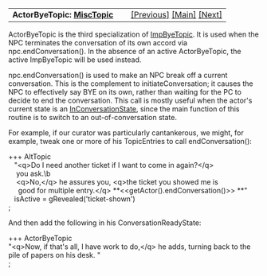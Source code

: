 <table width="100%" data-border="0" data-cellspacing="0"
data-cellpadding="3" data-bgcolor="#C0C0C0">
<colgroup>
<col style="width: 50%" />
<col style="width: 50%" />
</colgroup>
<tbody>
<tr>
<td style="text-align: left;"><strong>ActorByeTopic: <a
href="misctopic.htm">MiscTopic</a><br />
</strong></td>
<td style="text-align: right;"><a
href="boredbyetopic.htm">[Previous]</a> <a
href="generalintroduction.htm">[Main]</a> <a
href="hellogoodbyetopic.htm">[Next]</a></td>
</tr>
</tbody>
</table>

  
ActorByeTopic is the third specialization of
[ImpByeTopic](impbyetopic.htm). It is used when the NPC terminates the
conversation of its own accord via npc.endConversation(). In the absence
of an active ActorByeTopic, the active ImpByeTopic will be used
instead.  
  
npc.endConversation() is used to make an NPC break off a current
conversation. This is the complement to initiateConversation; it causes
the NPC to effectively say BYE on its own, rather than waiting for the
PC to decide to end the conversation. This call is mostly useful when
the actor's current state is an
[InConversationState](inconversationstate.htm), since the main function
of this routine is to switch to an out-of-conversation state.  
  
For example, if our curator was particularly cantankerous, we might, for
example, tweak one or more of his TopicEntries to call
endConversation():  
  
+++ AltTopic  
   "\<q\>Do I need another ticket if I want to come in again?\</q\>  
    you ask.\b  
    \<q\>No,\</q\> he assures you, \<q\>the ticket you showed me is  
     good for multiple entry.\</q\> **\<\<getActor().endConversation()\>\> **"  
   isActive = gRevealed('ticket-shown')    
;  
  
And then add the following in his ConversationReadyState:  
  
+++ ActorByeTopic  
"\<q\>Now, if that's all, I have work to do,\</q\> he adds, turning back
to the  
pile of papers on his desk. "  
;  
  
